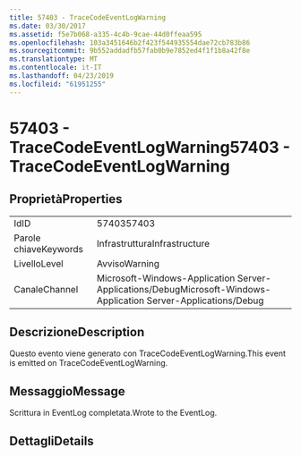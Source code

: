 ```yaml
---
title: 57403 - TraceCodeEventLogWarning
ms.date: 03/30/2017
ms.assetid: f5e7b068-a335-4c4b-9cae-44d0ffeaa595
ms.openlocfilehash: 103a3451646b2f423f544935554dae72cb783b86
ms.sourcegitcommit: 9b552addadfb57fab0b9e7852ed4f1f1b8a42f8e
ms.translationtype: MT
ms.contentlocale: it-IT
ms.lasthandoff: 04/23/2019
ms.locfileid: "61951255"
---
```

# <a name="57403---tracecodeeventlogwarning"></a><span data-ttu-id="36cd7-102">57403 - TraceCodeEventLogWarning</span><span class="sxs-lookup"><span data-stu-id="36cd7-102">57403 - TraceCodeEventLogWarning</span></span>
## <a name="properties"></a><span data-ttu-id="36cd7-103">Proprietà</span><span class="sxs-lookup"><span data-stu-id="36cd7-103">Properties</span></span>  
  
|||  
|-|-|  
|<span data-ttu-id="36cd7-104">Id</span><span class="sxs-lookup"><span data-stu-id="36cd7-104">ID</span></span>|<span data-ttu-id="36cd7-105">57403</span><span class="sxs-lookup"><span data-stu-id="36cd7-105">57403</span></span>|  
|<span data-ttu-id="36cd7-106">Parole chiave</span><span class="sxs-lookup"><span data-stu-id="36cd7-106">Keywords</span></span>|<span data-ttu-id="36cd7-107">Infrastruttura</span><span class="sxs-lookup"><span data-stu-id="36cd7-107">Infrastructure</span></span>|  
|<span data-ttu-id="36cd7-108">Livello</span><span class="sxs-lookup"><span data-stu-id="36cd7-108">Level</span></span>|<span data-ttu-id="36cd7-109">Avviso</span><span class="sxs-lookup"><span data-stu-id="36cd7-109">Warning</span></span>|  
|<span data-ttu-id="36cd7-110">Canale</span><span class="sxs-lookup"><span data-stu-id="36cd7-110">Channel</span></span>|<span data-ttu-id="36cd7-111">Microsoft-Windows-Application Server-Applications/Debug</span><span class="sxs-lookup"><span data-stu-id="36cd7-111">Microsoft-Windows-Application Server-Applications/Debug</span></span>|  
  
## <a name="description"></a><span data-ttu-id="36cd7-112">Descrizione</span><span class="sxs-lookup"><span data-stu-id="36cd7-112">Description</span></span>  
 <span data-ttu-id="36cd7-113">Questo evento viene generato con TraceCodeEventLogWarning.</span><span class="sxs-lookup"><span data-stu-id="36cd7-113">This event is emitted on TraceCodeEventLogWarning.</span></span>  
  
## <a name="message"></a><span data-ttu-id="36cd7-114">Messaggio</span><span class="sxs-lookup"><span data-stu-id="36cd7-114">Message</span></span>  
 <span data-ttu-id="36cd7-115">Scrittura in EventLog completata.</span><span class="sxs-lookup"><span data-stu-id="36cd7-115">Wrote to the EventLog.</span></span>  
  
## <a name="details"></a><span data-ttu-id="36cd7-116">Dettagli</span><span class="sxs-lookup"><span data-stu-id="36cd7-116">Details</span></span>
